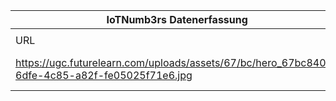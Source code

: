 |IoTNumb3rs Datenerfassung|||||||||||
| ---- | ---- | ---- | ---- | ---- | ---- | ---- | ---- | ---- | ---- | ---- |
||||||||||||
|URL|home_url|filename|device_class|device_count|market_class|market_volume|prognosis_year|publication_year|authorship_class|Dropbox folder|
|https://ugc.futurelearn.com/uploads/assets/67/bc/hero_67bc8409-6dfe-4c85-a82f-fe05025f71e6.jpg|https://www.futurelearn.com/courses/data-explosion/0/steps/29736|file13_hero_67bc8409-6dfe-4c85-a82f-fe05025f71e6.jpg||||||||JinlinHolic/20181123-0000|
